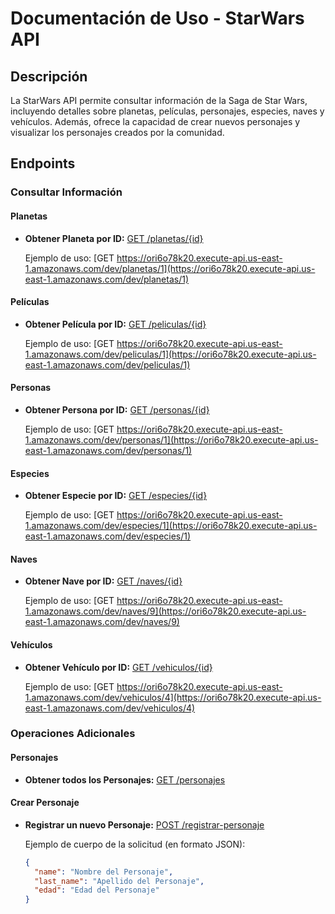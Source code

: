 # Documentación de Uso - StarWars API

## Descripción

La StarWars API permite consultar información de la Saga de Star Wars, incluyendo detalles sobre planetas, películas, personajes, especies, naves y vehículos. Además, ofrece la capacidad de crear nuevos personajes y visualizar los personajes creados por la comunidad.

## Endpoints

### Consultar Información

#### Planetas

- **Obtener Planeta por ID:**
  [GET /planetas/{id}](https://ori6o78k20.execute-api.us-east-1.amazonaws.com/dev/planetas/{id})
  
  Ejemplo de uso:
  [GET https://ori6o78k20.execute-api.us-east-1.amazonaws.com/dev/planetas/1](https://ori6o78k20.execute-api.us-east-1.amazonaws.com/dev/planetas/1)

#### Películas

- **Obtener Película por ID:**
  [GET /peliculas/{id}](https://ori6o78k20.execute-api.us-east-1.amazonaws.com/dev/peliculas/{id})
  
  Ejemplo de uso:
  [GET https://ori6o78k20.execute-api.us-east-1.amazonaws.com/dev/peliculas/1](https://ori6o78k20.execute-api.us-east-1.amazonaws.com/dev/peliculas/1)

#### Personas

- **Obtener Persona por ID:**
  [GET /personas/{id}](https://ori6o78k20.execute-api.us-east-1.amazonaws.com/dev/personas/{id})
  
  Ejemplo de uso:
  [GET https://ori6o78k20.execute-api.us-east-1.amazonaws.com/dev/personas/1](https://ori6o78k20.execute-api.us-east-1.amazonaws.com/dev/personas/1)

#### Especies

- **Obtener Especie por ID:**
  [GET /especies/{id}](https://ori6o78k20.execute-api.us-east-1.amazonaws.com/dev/especies/{id})
  
  Ejemplo de uso:
  [GET https://ori6o78k20.execute-api.us-east-1.amazonaws.com/dev/especies/1](https://ori6o78k20.execute-api.us-east-1.amazonaws.com/dev/especies/1)

#### Naves

- **Obtener Nave por ID:**
  [GET /naves/{id}](https://ori6o78k20.execute-api.us-east-1.amazonaws.com/dev/naves/{id})
  
  Ejemplo de uso:
  [GET https://ori6o78k20.execute-api.us-east-1.amazonaws.com/dev/naves/9](https://ori6o78k20.execute-api.us-east-1.amazonaws.com/dev/naves/9)

#### Vehículos

- **Obtener Vehículo por ID:**
  [GET /vehiculos/{id}](https://ori6o78k20.execute-api.us-east-1.amazonaws.com/dev/vehiculos/{id})
  
  Ejemplo de uso:
  [GET https://ori6o78k20.execute-api.us-east-1.amazonaws.com/dev/vehiculos/4](https://ori6o78k20.execute-api.us-east-1.amazonaws.com/dev/vehiculos/4)

### Operaciones Adicionales

#### Personajes

- **Obtener todos los Personajes:**
  [GET /personajes](https://ori6o78k20.execute-api.us-east-1.amazonaws.com/dev/personajes)

#### Crear Personaje

- **Registrar un nuevo Personaje:**
  [POST /registrar-personaje](https://ori6o78k20.execute-api.us-east-1.amazonaws.com/dev/registrar-personaje)

  Ejemplo de cuerpo de la solicitud (en formato JSON):
  ```json
  {
    "name": "Nombre del Personaje",
    "last_name": "Apellido del Personaje",
    "edad": "Edad del Personaje"
  }
